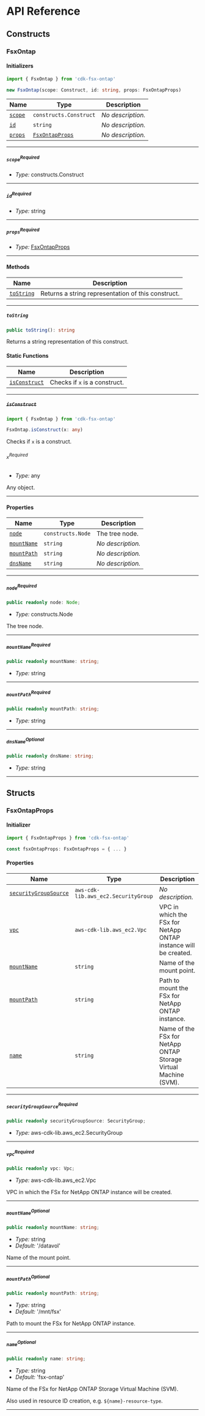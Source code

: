 # API Reference <a name="API Reference" id="api-reference"></a>

## Constructs <a name="Constructs" id="Constructs"></a>

### FsxOntap <a name="FsxOntap" id="cdk-fsx-ontap.FsxOntap"></a>

#### Initializers <a name="Initializers" id="cdk-fsx-ontap.FsxOntap.Initializer"></a>

```typescript
import { FsxOntap } from 'cdk-fsx-ontap'

new FsxOntap(scope: Construct, id: string, props: FsxOntapProps)
```

| **Name** | **Type** | **Description** |
| --- | --- | --- |
| <code><a href="#cdk-fsx-ontap.FsxOntap.Initializer.parameter.scope">scope</a></code> | <code>constructs.Construct</code> | *No description.* |
| <code><a href="#cdk-fsx-ontap.FsxOntap.Initializer.parameter.id">id</a></code> | <code>string</code> | *No description.* |
| <code><a href="#cdk-fsx-ontap.FsxOntap.Initializer.parameter.props">props</a></code> | <code><a href="#cdk-fsx-ontap.FsxOntapProps">FsxOntapProps</a></code> | *No description.* |

---

##### `scope`<sup>Required</sup> <a name="scope" id="cdk-fsx-ontap.FsxOntap.Initializer.parameter.scope"></a>

- *Type:* constructs.Construct

---

##### `id`<sup>Required</sup> <a name="id" id="cdk-fsx-ontap.FsxOntap.Initializer.parameter.id"></a>

- *Type:* string

---

##### `props`<sup>Required</sup> <a name="props" id="cdk-fsx-ontap.FsxOntap.Initializer.parameter.props"></a>

- *Type:* <a href="#cdk-fsx-ontap.FsxOntapProps">FsxOntapProps</a>

---

#### Methods <a name="Methods" id="Methods"></a>

| **Name** | **Description** |
| --- | --- |
| <code><a href="#cdk-fsx-ontap.FsxOntap.toString">toString</a></code> | Returns a string representation of this construct. |

---

##### `toString` <a name="toString" id="cdk-fsx-ontap.FsxOntap.toString"></a>

```typescript
public toString(): string
```

Returns a string representation of this construct.

#### Static Functions <a name="Static Functions" id="Static Functions"></a>

| **Name** | **Description** |
| --- | --- |
| <code><a href="#cdk-fsx-ontap.FsxOntap.isConstruct">isConstruct</a></code> | Checks if `x` is a construct. |

---

##### ~~`isConstruct`~~ <a name="isConstruct" id="cdk-fsx-ontap.FsxOntap.isConstruct"></a>

```typescript
import { FsxOntap } from 'cdk-fsx-ontap'

FsxOntap.isConstruct(x: any)
```

Checks if `x` is a construct.

###### `x`<sup>Required</sup> <a name="x" id="cdk-fsx-ontap.FsxOntap.isConstruct.parameter.x"></a>

- *Type:* any

Any object.

---

#### Properties <a name="Properties" id="Properties"></a>

| **Name** | **Type** | **Description** |
| --- | --- | --- |
| <code><a href="#cdk-fsx-ontap.FsxOntap.property.node">node</a></code> | <code>constructs.Node</code> | The tree node. |
| <code><a href="#cdk-fsx-ontap.FsxOntap.property.mountName">mountName</a></code> | <code>string</code> | *No description.* |
| <code><a href="#cdk-fsx-ontap.FsxOntap.property.mountPath">mountPath</a></code> | <code>string</code> | *No description.* |
| <code><a href="#cdk-fsx-ontap.FsxOntap.property.dnsName">dnsName</a></code> | <code>string</code> | *No description.* |

---

##### `node`<sup>Required</sup> <a name="node" id="cdk-fsx-ontap.FsxOntap.property.node"></a>

```typescript
public readonly node: Node;
```

- *Type:* constructs.Node

The tree node.

---

##### `mountName`<sup>Required</sup> <a name="mountName" id="cdk-fsx-ontap.FsxOntap.property.mountName"></a>

```typescript
public readonly mountName: string;
```

- *Type:* string

---

##### `mountPath`<sup>Required</sup> <a name="mountPath" id="cdk-fsx-ontap.FsxOntap.property.mountPath"></a>

```typescript
public readonly mountPath: string;
```

- *Type:* string

---

##### `dnsName`<sup>Optional</sup> <a name="dnsName" id="cdk-fsx-ontap.FsxOntap.property.dnsName"></a>

```typescript
public readonly dnsName: string;
```

- *Type:* string

---


## Structs <a name="Structs" id="Structs"></a>

### FsxOntapProps <a name="FsxOntapProps" id="cdk-fsx-ontap.FsxOntapProps"></a>

#### Initializer <a name="Initializer" id="cdk-fsx-ontap.FsxOntapProps.Initializer"></a>

```typescript
import { FsxOntapProps } from 'cdk-fsx-ontap'

const fsxOntapProps: FsxOntapProps = { ... }
```

#### Properties <a name="Properties" id="Properties"></a>

| **Name** | **Type** | **Description** |
| --- | --- | --- |
| <code><a href="#cdk-fsx-ontap.FsxOntapProps.property.securityGroupSource">securityGroupSource</a></code> | <code>aws-cdk-lib.aws_ec2.SecurityGroup</code> | *No description.* |
| <code><a href="#cdk-fsx-ontap.FsxOntapProps.property.vpc">vpc</a></code> | <code>aws-cdk-lib.aws_ec2.Vpc</code> | VPC in which the FSx for NetApp ONTAP instance will be created. |
| <code><a href="#cdk-fsx-ontap.FsxOntapProps.property.mountName">mountName</a></code> | <code>string</code> | Name of the mount point. |
| <code><a href="#cdk-fsx-ontap.FsxOntapProps.property.mountPath">mountPath</a></code> | <code>string</code> | Path to mount the FSx for NetApp ONTAP instance. |
| <code><a href="#cdk-fsx-ontap.FsxOntapProps.property.name">name</a></code> | <code>string</code> | Name of the FSx for NetApp ONTAP Storage Virtual Machine (SVM). |

---

##### `securityGroupSource`<sup>Required</sup> <a name="securityGroupSource" id="cdk-fsx-ontap.FsxOntapProps.property.securityGroupSource"></a>

```typescript
public readonly securityGroupSource: SecurityGroup;
```

- *Type:* aws-cdk-lib.aws_ec2.SecurityGroup

---

##### `vpc`<sup>Required</sup> <a name="vpc" id="cdk-fsx-ontap.FsxOntapProps.property.vpc"></a>

```typescript
public readonly vpc: Vpc;
```

- *Type:* aws-cdk-lib.aws_ec2.Vpc

VPC in which the FSx for NetApp ONTAP instance will be created.

---

##### `mountName`<sup>Optional</sup> <a name="mountName" id="cdk-fsx-ontap.FsxOntapProps.property.mountName"></a>

```typescript
public readonly mountName: string;
```

- *Type:* string
- *Default:* '/datavol'

Name of the mount point.

---

##### `mountPath`<sup>Optional</sup> <a name="mountPath" id="cdk-fsx-ontap.FsxOntapProps.property.mountPath"></a>

```typescript
public readonly mountPath: string;
```

- *Type:* string
- *Default:* '/mnt/fsx'

Path to mount the FSx for NetApp ONTAP instance.

---

##### `name`<sup>Optional</sup> <a name="name" id="cdk-fsx-ontap.FsxOntapProps.property.name"></a>

```typescript
public readonly name: string;
```

- *Type:* string
- *Default:* 'fsx-ontap'

Name of the FSx for NetApp ONTAP Storage Virtual Machine (SVM).

Also used in resource ID creation, e.g. `${name}-resource-type`.

---



